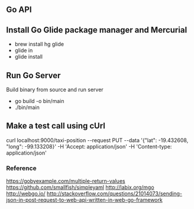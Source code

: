 Go API
---

## Install Go Glide package manager and Mercurial
* brew install hg glide
* glide in
* glide install

## Run Go Server
Build binary from source and run server
* go build -o bin/main
* ./bin/main

## Make a test call using cUrl
curl localhost:9000/taxi-position --request PUT --data '{"lat": -19.432608, "long": -99.133208}' -H 'Accept: application/json' -H 'Content-type: application/json'

### Reference
https://gobyexample.com/multiple-return-values
https://github.com/smallfish/simpleyaml
http://labix.org/mgo
http://webgo.io/
http://stackoverflow.com/questions/21014073/sending-json-in-post-request-to-web-api-written-in-web-go-framework